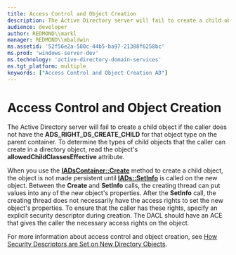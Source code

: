 ```yaml
---
title: Access Control and Object Creation
description: The Active Directory server will fail to create a child object if the caller does not have the ADS\_RIGHT\_DS\_CREATE\_CHILD for that object type on the parent container.
audience: developer
author: REDMOND\\markl
manager: REDMOND\\mbaldwin
ms.assetid: '52f56e2a-580c-44b5-ba97-21388f6258bc'
ms.prod: 'windows-server-dev'
ms.technology: 'active-directory-domain-services'
ms.tgt_platform: multiple
keywords: ["Access Control and Object Creation AD"]
---
```


# Access Control and Object Creation

The Active Directory server will fail to create a child object if the caller does not have the **ADS\_RIGHT\_DS\_CREATE\_CHILD** for that object type on the parent container. To determine the types of child objects that the caller can create in a directory object, read the object's **allowedChildClassesEffective** attribute.

When you use the [**IADsContainer::Create**](https://msdn.microsoft.com/library/aa705987) method to create a child object, the object is not made persistent until [**IADs::SetInfo**](https://msdn.microsoft.com/library/aa746354) is called on the new object. Between the **Create** and **SetInfo** calls, the creating thread can put values into any of the new object's properties. After the **SetInfo** call, the creating thread does not necessarily have the access rights to set the new object's properties. To ensure that the caller has these rights, specify an explicit security descriptor during creation. The DACL should have an ACE that gives the caller the necessary access rights on the object.

For more information about access control and object creation, see [How Security Descriptors are Set on New Directory Objects](how-security-descriptors-are-set-on-new-directory-objects.md).

 

 




